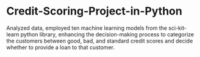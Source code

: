 # Credit-Scoring-Project-in-Python
Analyzed data, employed ten machine learning models from the sci-kit-learn python library, enhancing the decision-making process to categorize the customers between good, bad, and standard credit scores and decide whether to provide a loan to that customer.
